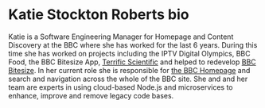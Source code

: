 # Katie Stockton Roberts bio

Katie is a Software Engineering Manager for Homepage and Content Discovery at the BBC where she has worked for the last 6 years.  During this time she has worked on projects including the IPTV Digital Olympics, BBC Food, the BBC Bitesize App, <a href="https://www.bbc.co.uk/terrificscientific">Terrific Scientific</a> and helped to redevelop <a href="http://www.bbc.co.uk/education">BBC Bitesize</a>.  In her current role she is responsible for <a href="https://www.bbc.co.uk"> the BBC Homepage</a> and search and navigation across the whole of the BBC site.  She and and her team are experts in using cloud-based Node.js and microservices to enhance, improve and remove legacy code bases.
